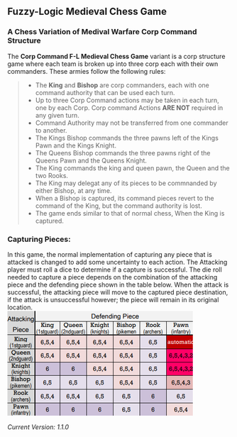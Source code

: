 ## Fuzzy-Logic Medieval Chess Game
### A Chess Variation of Medival Warfare Corp Command Structure

The **Corp Command F-L Medieval Chess Game** variant is a corp structure game where each team is broken up into 
three corp each with their own commanders. These armies follow the following rules:
<br/>
>- The **King** and **Bishop** are corp commanders, each with one command authority that can be used each turn.
>- Up to three Corp Command actions may be taken in each turn, one by each Corp. Corp command Actions **ARE NOT** required in any given turn.
>- Command Authority may not be transferred from one commander to another. 
>- The Kings Bishop commands the three pawns left of the Kings Pawn and the Kings Knight.
>- The Queens Bishop commands the three pawns right of the Queens Pawn and the Queens Knight.
>- The King commands the king and queen pawn, the Queen and the two Rooks. 
>- The King may delegat any of its pieces to be commnanded by either Bishop, at any time.
>- When a Bishop is captured, its command pieces revert to the command of the King, but the command authority is lost. 
>- The game ends similar to that of normal chess, When the King is captured. 

### Capturing Pieces:
In this game, the normal implementation of capturing any piece that is attacked is changed to add some uncertainty to each 
action. The Attacking player must roll a dice to determine if a capture is successful. The die roll needed to capture a piece
depends on the combination of the attacking piece  and the defending piece shown in the table below. When the attack is 
successful, the attacking piece will move to the captured piece destination, if the attack is unsuccessful however; the piece
will remain in its original location. 
<br />
![Capture Table](./src/chess/gui/images/CaptureTable.png)
<br />


*Current Version: 1.1.0*


